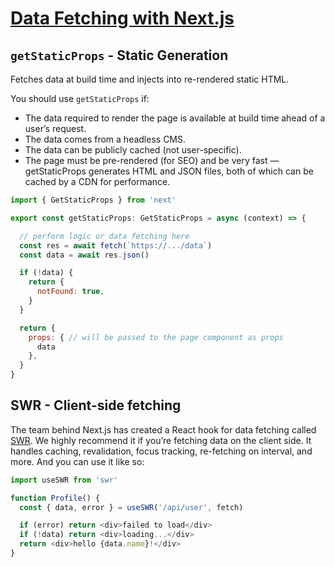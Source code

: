 # [Data Fetching with Next.js](https://nextjs.org/docs/basic-features/data-fetching)

## ```getStaticProps``` - Static Generation

Fetches data at build time and injects into re-rendered static HTML.

You should use ```getStaticProps``` if:

- The data required to render the page is available at build time ahead of a user’s request.
- The data comes from a headless CMS.
- The data can be publicly cached (not user-specific).
- The page must be pre-rendered (for SEO) and be very fast — getStaticProps generates HTML and JSON files, both of which can be cached by a CDN for performance.

```javascript
import { GetStaticProps } from 'next'

export const getStaticProps: GetStaticProps = async (context) => {

  // perform logic or data fetching here
  const res = await fetch(`https://.../data`)
  const data = await res.json()

  if (!data) {
    return {
      notFound: true,
    }
  }

  return {
    props: { // will be passed to the page component as props
      data
    }, 
  }
}
```

## SWR - Client-side fetching

The team behind Next.js has created a React hook for data fetching called [SWR](https://swr.now.sh/). We highly recommend it if you’re fetching data on the client side. It handles caching, revalidation, focus tracking, re-fetching on interval, and more. And you can use it like so:

```javascript
import useSWR from 'swr'

function Profile() {
  const { data, error } = useSWR('/api/user', fetch)

  if (error) return <div>failed to load</div>
  if (!data) return <div>loading...</div>
  return <div>hello {data.name}!</div>
}
```
